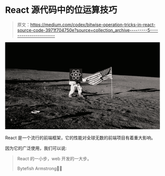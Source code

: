 # React 源代码中的位运算技巧

> 原文：<https://medium.com/codex/bitwise-operation-tricks-in-react-source-code-3971f704750e?source=collection_archive---------5----------------------->

![](img/58ca3d813356ed95efed449d5eabb268.png)

React 是一个流行的前端框架，它的性能对全球无数的前端项目有着重大影响。

因为它的广泛使用，我们可以说:

> React 的一小步，web 开发的一大步。
> 
> Bytefish Armstrong🐶🐶